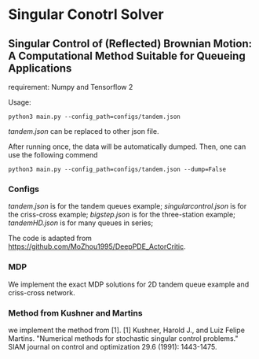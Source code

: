 # Singular Conotrl Solver
## Singular Control of (Reflected) Brownian Motion: A Computational Method Suitable for Queueing Applications
requirement: Numpy and Tensorflow 2

Usage:
```
python3 main.py --config_path=configs/tandem.json 
```
*tandem.json* can be replaced to other json file.



After running once, the data will be automatically dumped. Then, one can use the following commend
```
python3 main.py --config_path=configs/tandem.json --dump=False
```

### Configs
*tandem.json* is for the tandem queues example;
*singularcontrol.json* is for the criss-cross example;
*bigstep.json* is for the three-station example;
*tandemHD.json* is for many queues in series;

The code is adapted from https://github.com/MoZhou1995/DeepPDE_ActorCritic.

### MDP
We implement the exact MDP solutions for 2D tandem queue example and criss-cross network.

### Method from Kushner and Martins
we implement the method from [1].
[1] Kushner, Harold J., and Luiz Felipe Martins. "Numerical methods for stochastic singular control problems." SIAM journal on control and optimization 29.6 (1991): 1443-1475.